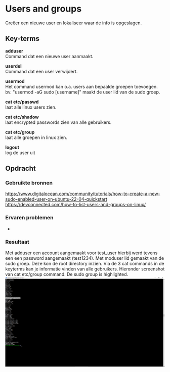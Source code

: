 # Users and groups

Creëer een nieuwe user en lokaliseer waar de info is opgeslagen.

## Key-terms
**adduser**  
Command dat een nieuwe user aanmaakt.

**userdel**  
Command dat een user verwijdert.

**usermod**  
Het command usermod kan o.a. users aan bepaalde groepen toevoegen.
bv. "usermod -aG sudo [username]" maakt de user lid van de sudo groep.

**cat etc/passwd**  
laat alle linux users zien.

**cat etc/shadow**  
laat encrypted passwords zien van alle gebruikers.

**cat etc/group**  
laat alle groepen in linux zien.

**logout**  
log de user uit


## Opdracht
### Gebruikte bronnen
https://www.digitalocean.com/community/tutorials/how-to-create-a-new-sudo-enabled-user-on-ubuntu-22-04-quickstart  
https://devconnected.com/how-to-list-users-and-groups-on-linux/

### Ervaren problemen
-

### Resultaat
Met adduser een account aangemaakt voor test_user hierbij werd tevens een een password aangemaakt (test1234). Met moduser lid gemaakt van de sudo groep. Deze kon de root directory inzien. Via de 3 cat commands in de keyterms kan je informatie vinden van alle gebruikers. Hieronder screenshot van cat etc/group command. De sudo group is highlighted. 
![](https://github.com/techgrounds/techgrounds-Rogier1978/blob/main/00_includes/LNX-04%20user%20groups.png)
